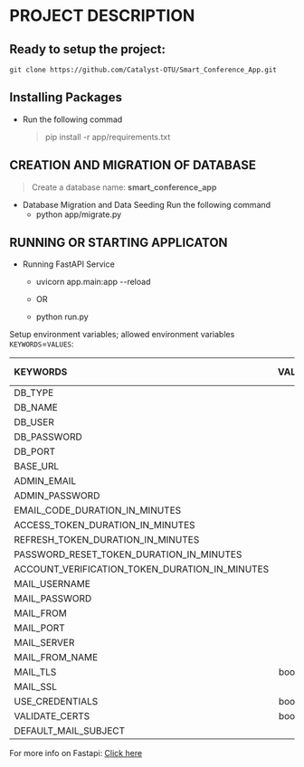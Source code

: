 # PROJECT DESCRIPTION

## Ready to setup the project:
    git clone https://github.com/Catalyst-OTU/Smart_Conference_App.git


## Installing Packages
- Run the following commad
    > pip install -r app/requirements.txt



## CREATION AND MIGRATION OF DATABASE
>  Create a database name: **smart_conference_app**


- Database Migration and Data Seeding
Run the following command
    - python app/migrate.py


## RUNNING OR STARTING APPLICATON
- Running FastAPI Service
    - uvicorn app.main:app --reload

    - OR

    - python run.py






Setup environment variables; allowed environment variables `KEYWORDS`=`VALUES`:

| KEYWORDS | VALUES | DEFAULT VALUE | VALUE TYPE | 
| :------------ | :---------------------: | :------------------: | :------------------: |
| DB_TYPE | | Mysql | string 
| DB_NAME | | smart_conference_app | string 
| DB_USER | | root | string 
| DB_PASSWORD | |  | string 
| DB_PORT | | 3306/3307 | integer   
| BASE_URL | | http://localhost:8000/ | string  
| ADMIN_EMAIL | | admin@admin.com | string 
| ADMIN_PASSWORD | | openforme | string 
| EMAIL_CODE_DURATION_IN_MINUTES | | 15 | integer 
| ACCESS_TOKEN_DURATION_IN_MINUTES | | 60 | integer 
| REFRESH_TOKEN_DURATION_IN_MINUTES | | 600 | integer 
| PASSWORD_RESET_TOKEN_DURATION_IN_MINUTES | | 15 | integer 
| ACCOUNT_VERIFICATION_TOKEN_DURATION_IN_MINUTES | | 15 | integer 
| MAIL_USERNAME | | | string 
| MAIL_PASSWORD | | | string 
| MAIL_FROM | | | string 
| MAIL_PORT | | | string 
| MAIL_SERVER | | | string 
| MAIL_FROM_NAME | | | string 
| MAIL_TLS |  boolean 
| MAIL_SSL | | false | boolean 
| USE_CREDENTIALS |  boolean 
| VALIDATE_CERTS |  boolean 
| DEFAULT_MAIL_SUBJECT | | | string 





For more info on Fastapi: [Click here](https://fastapi.tiangolo.com/)
